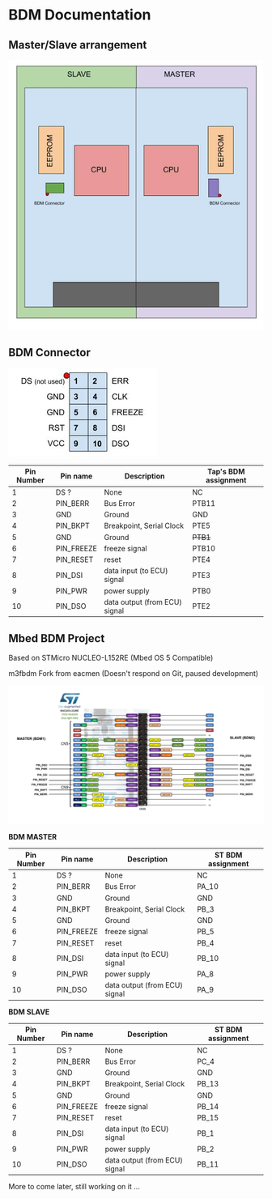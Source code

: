 # BDM Documentation

## Master/Slave arrangement

![DME_Detail](/pictures/DME_Detail.jpg)

## BDM Connector

![BDM_connector](/pictures/BDM_connector.jpg)


| Pin Number | Pin name     | Description                   | Tap's BDM assignment  |
|------------|--------------|-------------------------------|-----------------------|
| 1          | DS ?         | None                          | NC                    |
| 2          | PIN_BERR     | Bus Error                     | PTB11                 |
| 3          | GND          | Ground                        | GND                   |
| 4          | PIN_BKPT     | Breakpoint, Serial Clock      | PTE5                  |
| 5          | GND          | Ground                        | ~~PTB1~~              |
| 6          | PIN_FREEZE   | freeze signal                 | PTB10                 |
| 7          | PIN_RESET    | reset                         | PTE4                  |
| 8          | PIN_DSI      | data input (to ECU) signal    | PTE3                  |
| 9          | PIN_PWR      | power supply                  | PTB0                  |
| 10         | PIN_DSO      | data output (from ECU) signal | PTE2                  |

## Mbed BDM Project

Based on STMicro NUCLEO-L152RE (Mbed OS 5 Compatible)

m3fbdm Fork from eacmen (Doesn't respond on Git, paused development)

![BDM_connector](/pictures/BDM_STM_PINOUT.jpg)

**BDM MASTER**

| Pin Number | Pin name     | Description                   | ST BDM assignment     |
|------------|--------------|-------------------------------|-----------------------|
| 1          | DS ?         | None                          | NC                    |
| 2          | PIN_BERR     | Bus Error                     | PA_10                 |
| 3          | GND          | Ground                        | GND                   |
| 4          | PIN_BKPT     | Breakpoint, Serial Clock      | PB_3                  |
| 5          | GND          | Ground                        | GND                   |
| 6          | PIN_FREEZE   | freeze signal                 | PB_5                  |
| 7          | PIN_RESET    | reset                         | PB_4                  |
| 8          | PIN_DSI      | data input (to ECU) signal    | PB_10                 |
| 9          | PIN_PWR      | power supply                  | PA_8                  |
| 10         | PIN_DSO      | data output (from ECU) signal | PA_9                  |

**BDM SLAVE**

| Pin Number | Pin name     | Description                   | ST BDM assignment     |
|------------|--------------|-------------------------------|-----------------------|
| 1          | DS ?         | None                          | NC                    |
| 2          | PIN_BERR     | Bus Error                     | PC_4                  |
| 3          | GND          | Ground                        | GND                   |
| 4          | PIN_BKPT     | Breakpoint, Serial Clock      | PB_13                 |
| 5          | GND          | Ground                        | GND                   |
| 6          | PIN_FREEZE   | freeze signal                 | PB_14                 |
| 7          | PIN_RESET    | reset                         | PB_15                 |
| 8          | PIN_DSI      | data input (to ECU) signal    | PB_1                  |
| 9          | PIN_PWR      | power supply                  | PB_2                  |
| 10         | PIN_DSO      | data output (from ECU) signal | PB_11                 |

More to come later, still working on it ...
